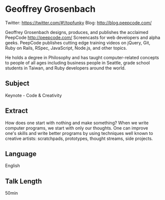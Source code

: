 # Geoffrey Grosenbach

Twitter: https://twitter.com/#!/topfunky
Blog: http://blog.peepcode.com/

Geoffrey Grosenbach designs, produces, and publishes the acclaimed PeepCode http://peepcode.com/ Screencasts for web developers and alpha geeks. PeepCode publishes cutting edge training videos on jQuery, Git, Ruby on Rails, RSpec, JavaScript, Node.js, and other topics.

He holds a degree in Philosophy and has taught computer-related concepts to people of all ages including business people in Seattle, grade school students in Taiwan, and Ruby developers around the world.

## Subject

Keynote - Code & Creativity

## Extract

How does one start with nothing and make something? When we write computer programs, we start with only our thoughts. One can improve one's skills and write better programs by using techniques well known to creative artists: scratchpads, prototypes, thought streams, side projects.

## Language

English

## Talk Length

50min

